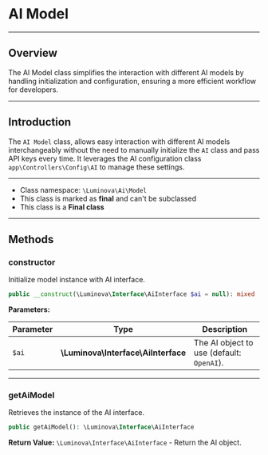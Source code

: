# AI Model

***

## Overview

The AI Model class simplifies the interaction with different AI models by handling initialization and configuration, ensuring a more efficient workflow for developers.

***

## Introduction

The `AI Model` class, allows easy interaction with different AI models interchangeably without the need to manually initialize the `AI` class and pass API keys every time. It leverages the AI configuration class `app\Controllers\Config\AI` to manage these settings.

***

* Class namespace: `\Luminova\Ai\Model`
* This class is marked as **final** and can't be subclassed
* This class is a **Final class**

***

## Methods

### constructor

Initialize model instance with AI interface.

```php
public __construct(\Luminova\Interface\AiInterface $ai = null): mixed
```

**Parameters:**

| Parameter | Type | Description |
|-----------|------|-------------|
| `$ai` | **\Luminova\Interface\AiInterface** | The AI object to use (default: `OpenAI`). |

***

### getAiModel

Retrieves the instance of the AI interface.

```php
public getAiModel(): \Luminova\Interface\AiInterface
```

**Return Value:**
`\Luminova\Interface\AiInterface` - Return the AI object.